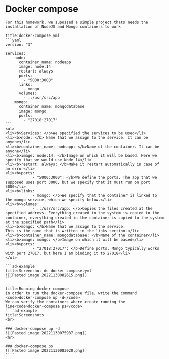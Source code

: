 <i class="time"></i>
<div class="head"><h1>Docker compose</h1></div>

````ad-abstract
For this homework, we supossed a simple project thats needs the installation of NodeJS and Mongo containers to work
````
`````ad-warning
title:docker-compose.yml
```yaml
version: "3"

services: 
    node: 
	  container_name: nodeapp
	  image: node:14
	  restart: always
	  ports:
	    - "5000:3000"
	  links:
	    - mongo
	  volumes:
  	    - .:/usr/src/app
	mongo:
	  container_name: mongodatabase
	  image: mongo
	  ports:
	    - "27018:27017"
```
<ul> 
<li><b>Services: </b>We specified the services to be used</li>
<li><b>node: </b> Name that we assign to the service. It can be anyone</li>
<li><b>container_name: nodeapp: </b>Name of the container. It can be anyone</li>
<li><b>image: node:14: </b>Image on which it will be based. Here we specify that we would use Node 14</li>
<li><b>restart: always: </b>Make it restart automatically in case of an error</li>
<li><b>ports:
			- "5000:3000": </b>We define the ports. The app that we supposed uses port 3000, but we specify that it must run on port 5000</li>
<li><b>links:
			- mongo: </b>We specify that the container is linked to the mongo service, which we specify below.</li>
<li><b>volumes:
			- .:/usr/src/app: </b>Copies the files created at the specified address. Everything created in the system is copied to the container, everything created in the container is copied to the system at the specified path</li>
<li><b>mongo: </b>Name that we assign to the service.
This is the name that is written in the links section.</li>
<li><b>container_name: mongodatabase: </b>Name of the container</li>
<li><b>image: mongo: </b>Image on which it will be based</li>
<li><b>ports:
			- "27018:27017": </b>Define ports. Mongo typically works with port 27017, but here I am binding it to 27018</li>
</ul>

```ad-example
title:Screenshot de docker-compose.yml
![[Pasted image 20221130082615.png]]
```
`````

``````ad-info
title:Running docker-compose
In order to run the docker-compose file, write the command <code>docker-compose up -d</code>
We can verify the containers where create running the line<code>docker-compose ps</code>
````ad-example
title:Screenshots
<br> 

### docker-compose up -d
![[Pasted image 20221130075937.png]]
<hr> 

### docker-compose ps
![[Pasted image 20221130083020.png]]
````
``````